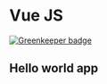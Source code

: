 # Vue JS 

[![Greenkeeper badge](https://badges.greenkeeper.io/VenkatakrishnaNelapati/Vue.svg)](https://greenkeeper.io/)

## Hello world app